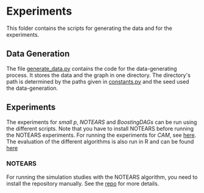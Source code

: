 # Experiments
This folder contains the scripts for generating the data and for the experiments. 

## Data Generation
The file [generate_data.py](generate_data.py) contains the code for the data-generating process. 
It stores the data and the graph in one directory. The directory's path is determined by the paths given in [constants.py](constants.py) 
and the seed used the data-generation. 

## Experiments
The experiments for *small p*, *NOTEARS* and *BoostingDAGs* can be run using the different scripts. Note that you have to install NOTEARS before running the NOTEARS experiments. 
For running the experiments for *CAM*, see [here](../R/run_cam.R).
The evaluation of the different algorithms is also run in R and can be found [here](../R/evaluate.R)
### NOTEARS
For running the simulation studies with the NOTEARS algorithm, you need to install the repository manually. See the [repo](https://github.com/xunzheng/notears) for more details.